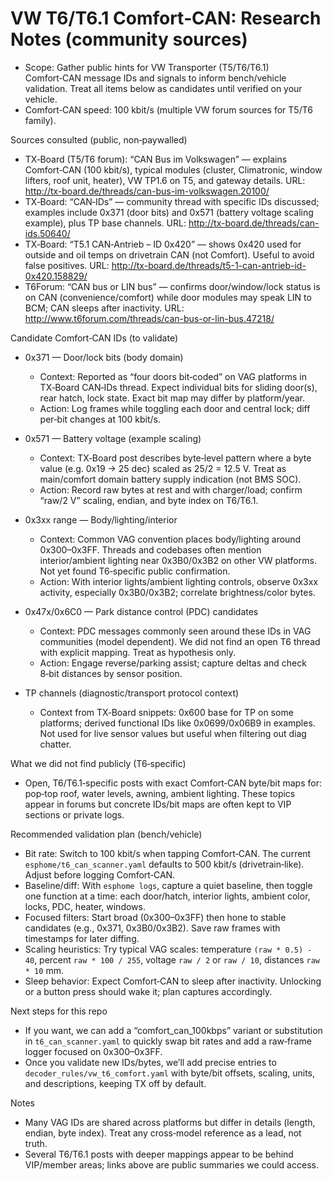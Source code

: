 # VW T6/T6.1 Comfort‑CAN: Research Notes (community sources)

- Scope: Gather public hints for VW Transporter (T5/T6/T6.1) Comfort‑CAN message IDs and signals to inform bench/vehicle validation. Treat all items below as candidates until verified on your vehicle.
- Comfort‑CAN speed: 100 kbit/s (multiple VW forum sources for T5/T6 family).

Sources consulted (public, non‑paywalled)
- TX‑Board (T5/T6 forum): “CAN Bus im Volkswagen” — explains Comfort‑CAN (100 kbit/s), typical modules (cluster, Climatronic, window lifters, roof unit, heater), VW TP1.6 on T5, and gateway details. URL: http://tx-board.de/threads/can-bus-im-volkswagen.20100/
- TX‑Board: “CAN‑IDs” — community thread with specific IDs discussed; examples include 0x371 (door bits) and 0x571 (battery voltage scaling example), plus TP base channels. URL: http://tx-board.de/threads/can-ids.50640/
- TX‑Board: “T5.1 CAN‑Antrieb – ID 0x420” — shows 0x420 used for outside and oil temps on drivetrain CAN (not Comfort). Useful to avoid false positives. URL: http://tx-board.de/threads/t5-1-can-antrieb-id-0x420.158829/
- T6Forum: “CAN bus or LIN bus” — confirms door/window/lock status is on CAN (convenience/comfort) while door modules may speak LIN to BCM; CAN sleeps after inactivity. URL: http://www.t6forum.com/threads/can-bus-or-lin-bus.47218/

Candidate Comfort‑CAN IDs (to validate)
- 0x371 — Door/lock bits (body domain)
  - Context: Reported as “four doors bit‑coded” on VAG platforms in TX‑Board CAN‑IDs thread. Expect individual bits for sliding door(s), rear hatch, lock state. Exact bit map may differ by platform/year.
  - Action: Log frames while toggling each door and central lock; diff per‑bit changes at 100 kbit/s.

- 0x571 — Battery voltage (example scaling)
  - Context: TX‑Board post describes byte‑level pattern where a byte value (e.g. 0x19 → 25 dec) scaled as 25/2 = 12.5 V. Treat as main/comfort domain battery supply indication (not BMS SOC).
  - Action: Record raw bytes at rest and with charger/load; confirm “raw/2 V” scaling, endian, and byte index on T6/T6.1.

- 0x3xx range — Body/lighting/interior
  - Context: Common VAG convention places body/lighting around 0x300–0x3FF. Threads and codebases often mention interior/ambient lighting near 0x3B0/0x3B2 on other VW platforms. Not yet found T6‑specific public confirmation.
  - Action: With interior lights/ambient lighting controls, observe 0x3xx activity, especially 0x3B0/0x3B2; correlate brightness/color bytes.

- 0x47x/0x6C0 — Park distance control (PDC) candidates
  - Context: PDC messages commonly seen around these IDs in VAG communities (model dependent). We did not find an open T6 thread with explicit mapping. Treat as hypothesis only.
  - Action: Engage reverse/parking assist; capture deltas and check 8‑bit distances by sensor position.

- TP channels (diagnostic/transport protocol context)
  - Context from TX‑Board snippets: 0x600 base for TP on some platforms; derived functional IDs like 0x0699/0x06B9 in examples. Not used for live sensor values but useful when filtering out diag chatter.

What we did not find publicly (T6‑specific)
- Open, T6/T6.1‑specific posts with exact Comfort‑CAN byte/bit maps for: pop‑top roof, water levels, awning, ambient lighting. These topics appear in forums but concrete IDs/bit maps are often kept to VIP sections or private logs.

Recommended validation plan (bench/vehicle)
- Bit rate: Switch to 100 kbit/s when tapping Comfort‑CAN. The current `esphome/t6_can_scanner.yaml` defaults to 500 kbit/s (drivetrain‑like). Adjust before logging Comfort‑CAN.
- Baseline/diff: With `esphome logs`, capture a quiet baseline, then toggle one function at a time: each door/hatch, interior lights, ambient color, locks, PDC, heater, windows.
- Focused filters: Start broad (0x300–0x3FF) then hone to stable candidates (e.g., 0x371, 0x3B0/0x3B2). Save raw frames with timestamps for later diffing.
- Scaling heuristics: Try typical VAG scales: temperature `(raw * 0.5) - 40`, percent `raw * 100 / 255`, voltage `raw / 2` or `raw / 10`, distances `raw * 10` mm.
- Sleep behavior: Expect Comfort‑CAN to sleep after inactivity. Unlocking or a button press should wake it; plan captures accordingly.

Next steps for this repo
- If you want, we can add a “comfort_can_100kbps” variant or substitution in `t6_can_scanner.yaml` to quickly swap bit rates and add a raw‑frame logger focused on 0x300–0x3FF.
- Once you validate new IDs/bytes, we’ll add precise entries to `decoder_rules/vw_t6_comfort.yaml` with byte/bit offsets, scaling, units, and descriptions, keeping TX off by default.

Notes
- Many VAG IDs are shared across platforms but differ in details (length, endian, byte index). Treat any cross‑model reference as a lead, not truth.
- Several T6/T6.1 posts with deeper mappings appear to be behind VIP/member areas; links above are public summaries we could access.

